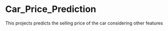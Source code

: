 # Car_Price_Prediction
This projects predicts the selling price of the car considering other features
